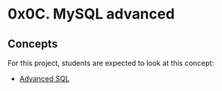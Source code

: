 # 0x0C. MySQL advanced

## Concepts
For this project, students are expected to look at this concept:

- [Advanced SQL](https://intranet.hbtn.io/concepts/225)

